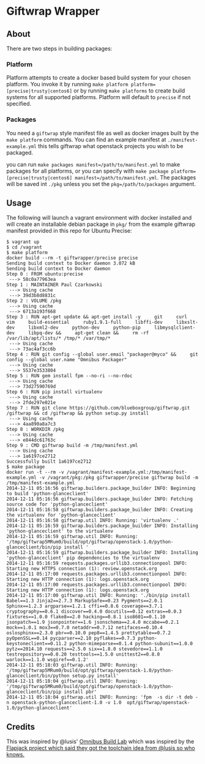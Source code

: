 # Giftwrap Wrapper

## About

There are two steps in building packages:

### Platform

Platform attempts to create a docker based build system for your chosen platform.  You invoke it by running `make platform platform=[precise|trusty|centos6]` or by running `make platforms` to create build systems for all supported platforms.   Platform will default to `precise` if not specified.

### Packages

You need a `giftwrap` style manifest file as well as docker images built by the `make platform` commands.  You can find an example manifest at `./manifest-example.yml` this tells giftwrap what openstack projects you wish to be packaged.

you can run `make packages manifest=/path/to/manifest.yml` to make packages for all platforms, or you can specify with `make package platform=[precise|trusty|centos6] manifest=/path/to/manifest.yml`. The packages will be saved int `./pkg` unless you set the `pkg=/path/to/packages` argument.


## Usage

The following will launch a vagrant environment with docker installed and will create an installable debian package in `pkg/` from the example giftwrap manifest provided in this repo for Ubuntu Precise:

```
$ vagrant up
$ cd /vagrant
$ make platform
docker build --rm -t giftwrapper/precise precise
Sending build context to Docker daemon 3.072 kB
Sending build context to Docker daemon
Step 0 : FROM ubuntu:precise
 ---> 58c0a77963ea
Step 1 : MAINTAINER Paul Czarkowski
 ---> Using cache
 ---> 39d3b8d8831c
Step 2 : VOLUME /pkg
 ---> Using cache
 ---> 6713a193f668
Step 3 : RUN apt-get update && apt-get install -y     git     curl     vim     build-essential     ruby1.9.1-full     libffi-dev     libxslt-dev     libxml2-dev     python-dev     python-pip     libmysqlclient-dev     libpq-dev &&     apt-get clean &&     rm -rf /var/lib/apt/lists/* /tmp/* /var/tmp/*
 ---> Using cache
 ---> 73ac4af3cc6b
Step 4 : RUN git config --global user.email "packager@myco" &&     git config --global user.name "Omnibus Packager"
 ---> Using cache
 ---> 5537e3533804
Step 5 : RUN gem install fpm --no-ri --no-rdoc
 ---> Using cache
 ---> 73d27590769d
Step 6 : RUN pip install virtualenv
 ---> Using cache
 ---> 2fde297e021e
Step 7 : RUN git clone https://github.com/blueboxgroup/giftwrap.git /giftwrap && cd /giftwrap && python setup.py install
 ---> Using cache
 ---> 4aa890a8a7c3
Step 8 : WORKDIR /pkg
 ---> Using cache
 ---> e844dc61763c
Step 9 : CMD giftwrap build -m /tmp/manifest.yml
 ---> Using cache
 ---> 1a6197ce2712
Successfully built 1a6197ce2712
$ make package
docker run -t --rm -v /vagrant/manifest-example.yml:/tmp/manifest-example.yml -v /vagrant/pkg:/pkg giftwrapper/precise giftwrap build -m /tmp/manifest-example.yml
2014-12-11 05:16:56 giftwrap.builders.package_builder INFO: Beginning to build 'python-glanceclient'
2014-12-11 05:16:56 giftwrap.builders.package_builder INFO: Fetching source code for 'python-glanceclient'
2014-12-11 05:16:58 giftwrap.builders.package_builder INFO: Creating the virtualenv for 'python-glanceclient'
2014-12-11 05:16:58 giftwrap.util INFO: Running: 'virtualenv .'
2014-12-11 05:16:59 giftwrap.builders.package_builder INFO: Installing 'python-glanceclient' to the virtualenv
2014-12-11 05:16:59 giftwrap.util INFO: Running: '/tmp/giftwrap5MRum0/build/opt/giftwrap/openstack-1.0/python-glanceclient/bin/pip install '
2014-12-11 05:16:59 giftwrap.builders.package_builder INFO: Installing 'python-glanceclient' pip dependencies to the virtualenv
2014-12-11 05:16:59 requests.packages.urllib3.connectionpool INFO: Starting new HTTPS connection (1): review.openstack.org
2014-12-11 05:17:00 requests.packages.urllib3.connectionpool INFO: Starting new HTTP connection (1): logs.openstack.org
2014-12-11 05:17:00 requests.packages.urllib3.connectionpool INFO: Starting new HTTP connection (1): logs.openstack.org
2014-12-11 05:17:00 giftwrap.util INFO: Running: './bin/pip install Babel==1.3 Jinja2==2.7.3 MarkupSafe==0.23 Pygments==2.0.1 Sphinx==1.2.3 argparse==1.2.1 cffi==0.8.6 coverage==3.7.1 cryptography==0.6.1 discover==0.4.0 docutils==0.12 extras==0.0.3 fixtures==1.0.0 flake8==2.0 hacking==0.8.1 iso8601==0.1.10 jsonpatch==1.9 jsonpointer==1.6 jsonschema==2.4.0 mccabe==0.2.1 mock==1.0.1 mox3==0.7.0 netaddr==0.7.12 netifaces==0.10.4 oslosphinx==2.3.0 pbr==0.10.0 pep8==1.4.5 prettytable==0.7.2 pyOpenSSL==0.14 pycparser==2.10 pyflakes==0.7.3 python-keystoneclient==0.11.2 python-mimeparse==0.1.4 python-subunit==1.0.0 pytz==2014.10 requests==2.5.0 six==1.8.0 stevedore==1.1.0 testrepository==0.0.20 testtools==1.5.0 unittest2==0.8.0 warlock==1.1.0 wsgiref==0.1.2'
2014-12-11 05:18:03 giftwrap.util INFO: Running: '/tmp/giftwrap5MRum0/build/opt/giftwrap/openstack-1.0/python-glanceclient/bin/python setup.py install'
2014-12-11 05:18:04 giftwrap.util INFO: Running: '/tmp/giftwrap5MRum0/build/opt/giftwrap/openstack-1.0/python-glanceclient/bin/pip install pbr'
2014-12-11 05:18:04 giftwrap.util INFO: Running: 'fpm  -s dir -t deb -n openstack-python-glanceclient-1.0 -v 1.0  opt/giftwrap/openstack-1.0/python-glanceclient'
```

## Credits
This was inspired by @lusis' [Omnibus Build Lab](https://github.com/dcm-oss/docker-omnibus-templates) which was inspired by the [Flapjack project which said they got the toolchain idea from @lusis so who knows.](http://flapjack.io/docs/1.0/development/Omnibus-In-Your-Docker/)
